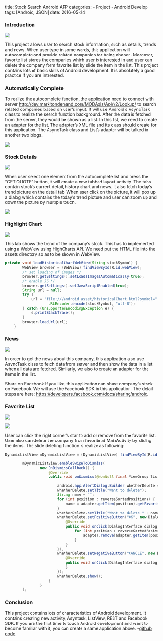 title: Stock Search Android APP
categories:
    - Project
    - Android Develop
tags: [Android, JSON]
date: 2016-05-24

### Introduction
![](https://c1.staticflickr.com/8/7387/27187459336_584bde318b.jpg)

This project allows user to search stock information, such as details, trends and news. When user type in some words, this application will autocomplete and provide related companies for being chosen. Moreover, favorite list stores the companies which user is interested in and user can delete the company form favorite list by slide the item in the list. This project contains lots of basic skills of Android development. It is absolutely a good practice if you are interested.
<!-- more -->
### Automatically Complete
To realize the autocomplete function, the application need to connect with server http://dev.markitondemand.com/MODApis/Api/v2/Lookup/ to search related companies based on user’s input. It will use Android’s AsyncTask class to realize the search function background. After the data is fetched from the server, they would be shown as a list. In this list, we need to create an adapter for the list. The adapter’s XML file and its class should create for this application. The AsyncTask class and List’s adapter will be talked in another two blogs.

![](https://c5.staticflickr.com/8/7662/26614698444_5848b0d960.jpg)

### Stock Details
![](https://c5.staticflickr.com/8/7302/27187459276_16256d841c.jpg)

When user select one element from the autocomplete list and press the “GET QUOTE” button, it will create a new tabbed layout activity. The tabs contain stock’s current detail, history chart and news. It also fetch today’s trend picture on the detail tab. When user click on the picture, it will pop up a dialog which contains the today’s trend picture and user can zoom up and down the picture by multiple touch.

![](https://c4.staticflickr.com/8/7036/26617457123_36e8b40211.jpg)

### Highlight Chart
![](https://c1.staticflickr.com/8/7795/26614698304_b1b9073487.jpg)

This tab shows the trend of the company’s stock. This has to implemented using a WebView using HighCharts API. We need put the HTML file into the assets directory so as to be shown in WebView.
``` java
private void loadHistoricalChartWebView(String stockSymbol) {
        WebView browser = (WebView) findViewById(R.id.webView);
        /* set loading of images */
        browser.getSettings().setLoadsImagesAutomatically(true);
        /* enable JS */
        browser.getSettings().setJavaScriptEnabled(true);
        String url = null;
        try {
            url = "file:///android_asset/historicalChart.html?symbol=" +
                    URLEncoder.encode(stockSymbol, "utf-8");
        } catch (UnsupportedEncodingException e) {
            e.printStackTrace();
        }
        browser.loadUrl(url);
    }
```

### News

![](https://c7.staticflickr.com/8/7163/27124658422_6ce91b4e4b.jpg)

In order to get the news about this company, this application also use AsyncTask class to fetch data from server and then show the data in a list when all data are fetched. Similarly, we also to create an adapter for the items in the list.

Share on Facebook
If you like, this application can share company’s stock on Facebook. We will use the Facebook SDK in this application. The detail steps are here: https://developers.facebook.com/docs/sharing/android.


### Favorite List
![](https://c3.staticflickr.com/8/7497/26616152914_c49698b6a4.jpg)

![](https://c5.staticflickr.com/8/7155/26616152964_98c403d068.jpg)

User can click the right corner’s star to add or remove from the favorite list. User also can delete the company from favorite at MainActivity by sliding the items. The slide deleting function is realize as following:
``` java
DynamicListView mDynamicListView = (DynamicListView) findViewById(R.id.favoritesListView);

        mDynamicListView.enableSwipeToDismiss(
                new OnDismissCallback() {
                    @Override
                    public void onDismiss(@NonNull final ViewGroup listView, @NonNull final int[] reverseSortedPositions) {

                        android.app.AlertDialog.Builder whetherDelete = new android.app.AlertDialog.Builder(MainActivity.this);
                        whetherDelete.setTitle("Want to delete");
                        String name = "";
                        for (int position : reverseSortedPositions) {
                            name = adapter.getItem(position).getFavoriteName();
                        }
                        whetherDelete.setTitle("Want to delete " + name + " from favorites?");
                        whetherDelete.setPositiveButton("OK", new DialogInterface.OnClickListener() {
                            @Override
                            public void onClick(DialogInterface dialog, int id) {
                                for (int position : reverseSortedPositions) {
                                    adapter.remove(adapter.getItem(position));
                                }
                            }
                        });
                        whetherDelete.setNegativeButton("CANCLE", new DialogInterface.OnClickListener() {
                            @Override
                            public void onClick(DialogInterface dialog, int which) {
                            }
                        });
                        whetherDelete.show();
                    }
                }
        );
```


### Conclusion
This project contains lots of characteristics of Android development. It contains creating new activity, Asyntask, ListView, REST and Facebook SDK. If you are the first time to touch Android development and want to become familiar with it, you can create a same application above.
-[github code](https://github.com/spacime/Projects/tree/master/Stock%20Search%20Android%20APP)
